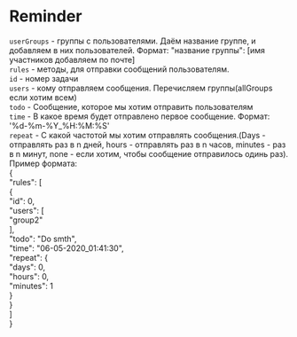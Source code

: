 # Reminder
`userGroups` - группы с пользователями. Даём название группе, и добавляем в них пользователей. Формат: "название группы": [имя участников добавляем по почте]  
`rules` - методы, для отправки сообщений пользователям.   
`id` - номер задачи   
`users` - кому отправляем сообщения. Перечисляем группы(allGroups если хотим всем)   
`todo` - Сообщение, которое мы хотим отправить пользователям   
`time` - В какое время будет отправлено первое сообщение. Формат: '%d-%m-%Y_%H:%M:%S'   
`repeat` - С какой частотой мы хотим отправлять сообщения.(Days - отправлять раз в n дней, hours - отправлять раз в n часов, minutes - раз в n минут, none - если хотим, чтобы сообщение отправилось одинь раз).
Пример формата:  
{   
    "rules": [  
        {  
            "id": 0,  
            "users": [  
                "group2"  
            ],  
            "todo": "Do smth",  
            "time": "06-05-2020_01:41:30",  
            "repeat": {  
                "days": 0,  
                "hours": 0,  
                "minutes": 1  
            }  
        }  
    ]  
}  
